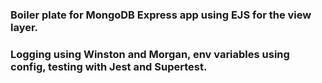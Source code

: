 ### Boiler plate for MongoDB Express app using EJS for the view layer.

### Logging using Winston and Morgan, env variables using config, testing with Jest and Supertest.
